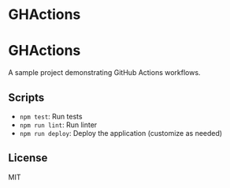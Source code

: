 # GHActions
# GHActions

A sample project demonstrating GitHub Actions workflows.

## Scripts

- `npm test`: Run tests
- `npm run lint`: Run linter
- `npm run deploy`: Deploy the application (customize as needed)

## License

MIT
